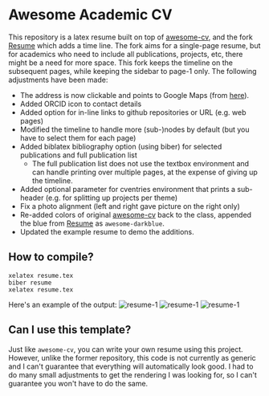 
# Awesome Academic CV
This repository is a latex resume built on top of
[awesome-cv](https://github.com/posquit0/Awesome-CV), and the fork [Resume](https://github.com/Slyces/resume) which adds a time line. The fork aims for a single-page resume, but for academics who need to include all publications, projects, etc, there might be a need for more space. This fork keeps the timeline on the subsequent pages, while keeping the sidebar to page-1 only. The following adjustments have been made:

* The address is now clickable and points to Google Maps (from [here](https://github.com/Slyces/resume/commit/84c2f899773472caa878feca2c5ce77a6dffba22)).
* Added ORCID icon to contact details
* Added option for in-line links to github repositories or URL (e.g. web pages)
* Modified the timeline to handle more (sub-)nodes by default (but you have to select them for each page)
* Added biblatex bibliography option (using biber) for selected publications and full publication list
  * The full publication list does not use the textbox environment and can handle printing over multiple pages, at the expense of giving up the timeline.
* Added optional parameter for cventries environment that prints a sub-header (e.g. for splitting up projects per theme)
* Fix a photo alignment (left and right gave picture on the right only)
* Re-added colors of original [awesome-cv](https://github.com/posquit0/Awesome-CV) back to the class, appended the blue from [Resume](https://github.com/Slyces/resume) as `awesome-darkblue`.
* Updated the example resume to demo the additions.

## How to compile?
```
xelatex resume.tex
biber resume
xelatex resume.tex
```

Here's an example of the output:
![resume-1](https://github.com/iroghair/aa-resume/blob/7ebbc2017e2436ecbaebf7a077e462a8f5b3dafb/images/pg-1.png)
![resume-1](https://github.com/iroghair/aa-resume/blob/7ebbc2017e2436ecbaebf7a077e462a8f5b3dafb/images/pg-2.png)
![resume-1](https://github.com/iroghair/aa-resume/blob/7ebbc2017e2436ecbaebf7a077e462a8f5b3dafb/images/pg-3.png)


## Can I use this template?

Just like `awesome-cv`, you can write your own resume using this project.
However, unlike the former repository, this code is not currently as generic and
I can't guarantee that everything will automatically look good. I had to do many
small adjustments to get the rendering I was looking for, so I can't guarantee
you won't have to do the same.
